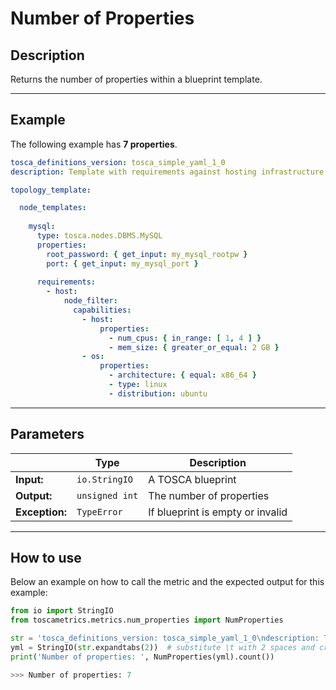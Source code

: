 # Number of Properties

## Description

Returns the number of properties within a blueprint template. 

---


## Example
The following example has **7 properties**.

``` yaml
tosca_definitions_version: tosca_simple_yaml_1_0
description: Template with requirements against hosting infrastructure.

topology_template:

  node_templates:
     
    mysql:
      type: tosca.nodes.DBMS.MySQL
      properties:
        root_password: { get_input: my_mysql_rootpw }
        port: { get_input: my_mysql_port }
        
      requirements:
        - host:
            node_filter:
              capabilities:
                - host:
                    properties:
                      - num_cpus: { in_range: [ 1, 4 ] }
                      - mem_size: { greater_or_equal: 2 GB }
                - os:
                    properties:
                      - architecture: { equal: x86_64 }
                      - type: linux
                      - distribution: ubuntu
```

---

## Parameters


|   | **Type** | **Description** |
|---|---|---|
**Input:**| `io.StringIO`| A TOSCA blueprint|
**Output:**| `unsigned int`| The number of properties |
**Exception:**| `TypeError`| If blueprint is empty or invalid|

---

## How to use


Below an example on how to call the metric and the expected output for this example:

```python
from io import StringIO
from toscametrics.metrics.num_properties import NumProperties

str = 'tosca_definitions_version: tosca_simple_yaml_1_0\ndescription: Template with requirements against hosting infrastructure.\n\ntopology_template:\n  inputs:\n    # omitted here for brevity\n\n  node_templates:\n     \n    mysql:\n      type: tosca.nodes.DBMS.MySQL\n      properties:\n        root_password: { get_input: my_mysql_rootpw }\n        port: { get_input: my_mysql_port }\n        \n      requirements:\n        - host:\n            node_filter:\n              capabilities:\n                - host:\n                    properties:\n                      - num_cpus: { in_range: [ 1, 4 ] }\n                      - mem_size: { greater_or_equal: 2 GB }\n                - os:\n                    properties:\n                      - architecture: { equal: x86_64 }\n                      - type: linux\n                      - distribution: ubuntu'
yml = StringIO(str.expandtabs(2))  # substitute \t with 2 spaces and create the StringIO object
print('Number of properties: ', NumProperties(yml).count())

>>> Number of properties: 7
```